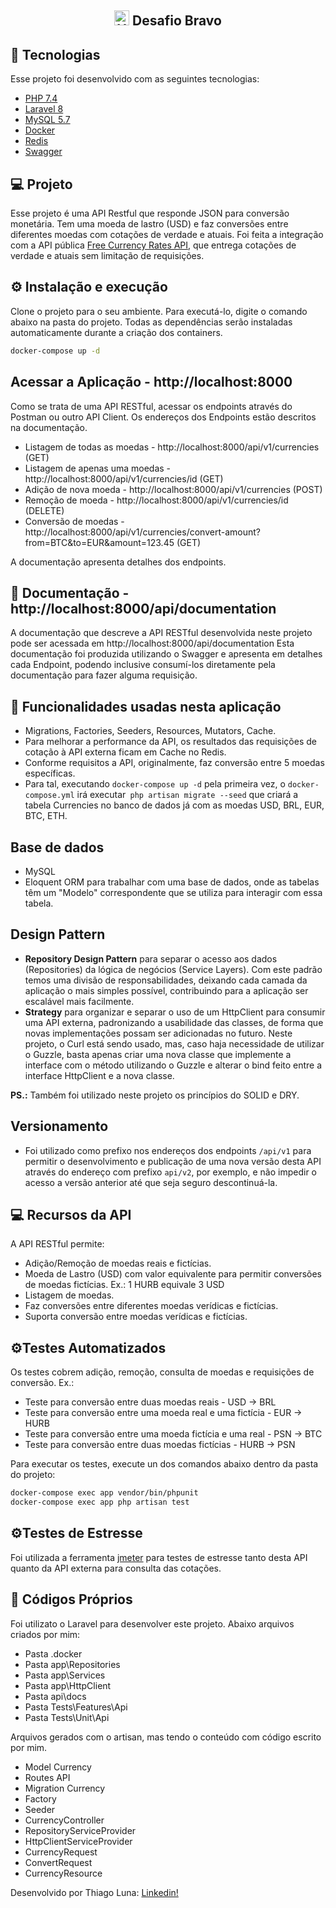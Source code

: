 <h2 align="center">
    <img src="https://avatars1.githubusercontent.com/u/7063040?v=4&s=200.jpg" alt="Hurb" width="24" /> Desafio Bravo
</h2>

## 🚀 Tecnologias

Esse projeto foi desenvolvido com as seguintes tecnologias:

- [PHP 7.4](https://php.net)
- [Laravel 8](https://laravel.com)
- [MySQL 5.7](https://mysql.com)
- [Docker](https://docker.com)
- [Redis](https://redis.io)
- [Swagger](https://github.com/DarkaOnLine/L5-Swagger)


## 💻 Projeto

Esse projeto é uma API Restful que responde JSON para conversão monetária. Tem uma moeda de lastro (USD)
e faz conversões entre diferentes moedas com cotações de verdade e atuais.
Foi feita a integração com a API pública  [Free Currency Rates API](https://github.com/fawazahmed0/currency-api),
que entrega cotações de verdade e atuais sem limitação de requisições.

## ⚙️ Instalação e execução
Clone o projeto para o seu ambiente.
Para executá-lo, digite o comando abaixo na pasta do projeto.
Todas as dependências serão instaladas automaticamente durante a criação dos containers.
```sh
docker-compose up -d
```

## Acessar a Aplicação - http://localhost:8000
Como se trata de uma API RESTful, acessar os endpoints através do Postman ou outro API Client.
Os endereços dos Endpoints estão descritos na documentação.
- Listagem de todas as moedas - http://localhost:8000/api/v1/currencies (GET)
- Listagem de apenas uma moedas - http://localhost:8000/api/v1/currencies/id (GET)
- Adição de nova moeda - http://localhost:8000/api/v1/currencies (POST)
- Remoção de moeda - http://localhost:8000/api/v1/currencies/id (DELETE)
- Conversão de moedas - http://localhost:8000/api/v1/currencies/convert-amount?from=BTC&to=EUR&amount=123.45 (GET)

A documentação apresenta detalhes dos endpoints.

## 📝 Documentação - http://localhost:8000/api/documentation
A documentação que descreve a API RESTful desenvolvida neste projeto pode ser acessada em http://localhost:8000/api/documentation
Esta documentação foi produzida utilizando o Swagger e apresenta em detalhes cada Endpoint, podendo inclusive consumí-los
diretamente pela documentação para fazer alguma requisição.

## 🚀 Funcionalidades usadas nesta aplicação
- Migrations, Factories, Seeders, Resources, Mutators, Cache.
- Para melhorar a performance da API, os resultados das requisições de cotação à API externa ficam em Cache no Redis.
- Conforme requisitos a API, originalmente, faz conversão entre 5 moedas específicas.
- Para tal, executando `docker-compose up -d` pela primeira vez, o `docker-compose.yml` irá executar` php artisan migrate --seed`
que criará a tabela Currencies no banco de dados já com as moedas USD, BRL, EUR, BTC, ETH.

## Base de dados
- MySQL
- Eloquent ORM para trabalhar com uma base de dados, onde as tabelas têm um "Modelo" correspondente que se utiliza para interagir com essa tabela.

## Design Pattern
- **Repository Design Pattern** para separar o acesso aos dados (Repositories) da lógica de negócios (Service Layers).
Com este padrão temos uma divisão de responsabilidades,
  deixando cada camada da aplicação o mais simples possível, contribuindo para a aplicação ser escalável mais facilmente.
- **Strategy** para organizar e separar o uso de um HttpClient para consumir uma API externa, padronizando a usabilidade
das classes, de forma que novas implementações possam ser adicionadas no futuro. Neste projeto, o Curl está sendo usado, mas, caso haja
necessidade de utilizar o Guzzle, basta apenas criar uma nova classe que implemente a interface com o método utilizando o Guzzle e alterar o bind feito entre
a interface HttpClient e a nova classe.

**PS.:** Também foi utilizado neste projeto os princípios do SOLID e DRY.

## Versionamento
- Foi utilizado como prefixo nos endereços dos endpoints `/api/v1` para permitir o desenvolvimento e publicação de uma nova versão desta API através
  do endereço com prefixo `api/v2`, por exemplo, e não impedir o acesso a versão anterior até que seja seguro descontinuá-la.

## 💻 Recursos da API
A API RESTful permite:
- Adição/Remoção de moedas reais e fictícias.
- Moeda de Lastro (USD) com valor equivalente para permitir conversões de moedas fictícias. Ex.: 1 HURB equivale 3 USD
- Listagem de moedas.
- Faz conversões entre diferentes moedas verídicas e fictícias.
- Suporta conversão entre moedas verídicas e fictícias.

## ⚙️Testes Automatizados
Os testes cobrem adição, remoção, consulta de moedas e requisições de conversão.
Ex.:
- Teste para conversão entre duas moedas reais - USD -> BRL
- Teste para conversão entre uma moeda real e uma fictícia - EUR -> HURB
- Teste para conversão entre uma moeda fictícia e uma real - PSN -> BTC
- Teste para conversão entre duas moedas fictícias - HURB -> PSN

Para executar os testes, execute un dos comandos abaixo dentro da pasta do projeto:
```sh
docker-compose exec app vendor/bin/phpunit
docker-compose exec app php artisan test
```

## ⚙️Testes de Estresse
Foi utilizada a ferramenta [jmeter](http://jmeter.apache.org/download_jmeter.cgi) para testes de estresse tanto
desta API quanto da API externa para consulta das cotações.

## 📝 Códigos Próprios

Foi utilizato o Laravel para desenvolver este projeto. Abaixo arquivos criados por mim:
- Pasta .docker
- Pasta app\Repositories
- Pasta app\Services
- Pasta app\HttpClient
- Pasta api\docs
- Pasta Tests\Features\Api
- Pasta Tests\Unit\Api

Arquivos gerados com o artisan, mas tendo o conteúdo com código escrito por mim.
- Model Currency
- Routes API
- Migration Currency
- Factory
- Seeder
- CurrencyController
- RepositoryServiceProvider
- HttpClientServiceProvider
- CurrencyRequest
- ConvertRequest
- CurrencyResource

Desenvolvido por Thiago Luna: [Linkedin!](https://www.linkedin.com/in/thiago-luna/)


